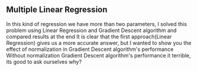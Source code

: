 ## Multiple Linear Regression
In this kind of regression we have more than two parameters, I solved this problem using Linear Regression and Gradient Descent algorithm and compared results at the end
It is clear that the first approach(Linear Regression) gives us a more accurate answer, but I wanted to show you the effect of normalization in Gradient Descent algorithm's performance
Without normalization Gradient Descent algorithm's performance it terrible, its good to ask ourselves why?
